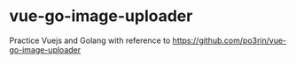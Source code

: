 # vue-go-image-uploader
Practice Vuejs and Golang with reference to https://github.com/po3rin/vue-go-image-uploader
